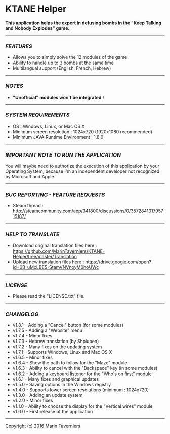 # **KTANE** **Helper**

**This application helps the expert in defusing bombs in the "Keep Talking and Nobody Explodes" game.**

** **
### *FEATURES*
- Allows you to simply solve the 12 modules of the game
- Ability to handle up to 3 bombs at the same time
- Multilangual support (English, French, Hebrew)

** **
### *NOTES*
- **"Unofficial" modules won't be integrated !**

** **
### *SYSTEM REQUIREMENTS*
- OS : Windows, Linux, or Mac OS X
- Minimum screen resolution : 1024x720 (1920x1080 recommended)
- Minimum JAVA Runtime Environment : 1.8.0

** **
### *IMPORTANT NOTE TO RUN THE APPLICATION*
You will maybe need to authorize the execution of this application by your Operating System, 
because I'm an independent developer not recognized by Microsoft and Apple.

** **
### *BUG REPORTING - FEATURE REQUESTS*
- Steam thread : http://steamcommunity.com/app/341800/discussions/0/357284131795715187/

** **
### *HELP TO TRANSLATE*
- Download original translation files here : https://github.com/MarinTaverniers/KTANE-Helper/tree/master/Translation
- Upload new translation files here : https://drive.google.com/open?id=0B_uMcLBE5-StamVNVnoyM0hoUWc

** **
### *LICENSE*
- Please read the "LICENSE.txt" file.

** **
### *CHANGELOG*
* v1.8.1 - Adding a "Cancel" button (for some modules)
* v1.7.5 - Adding a "Website" menu
* v1.7.4 - Minor fixes
* v1.7.3 - Hebrew translation (by Shplupen)
* v1.7.2 - Many fixes on the updating system
* v1.7.1 - Supports Windows, Linux and Mac OS X
* v1.6.5 - Minor fixes
* v1.6.4 - Show the path to follow for the "Maze" module
* v1.6.3 - Ability to cancel with the "Backspace" key (in some modules)
* v1.6.2 - Adding a keyboard listener for the "Who's on first" module
* v1.6.1 - Many fixes and graphical updates
* v1.5.0 - Saving options in the Windows registry
* v1.4.0 - Supports lower screen resolutions (minimum : 1024x720)
* v1.3.0 - Adding an update system
* v1.2.0 - Minor fixes
* v1.1.0 - Ability to choose the display for the "Vertical wires" module
* v1.0.0 - First release of the application

** **
Copyright (c) 2016 Marin Taverniers
